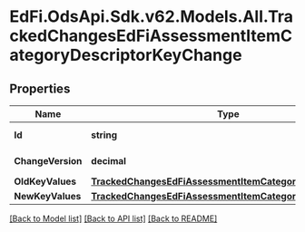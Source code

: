 # EdFi.OdsApi.Sdk.v62.Models.All.TrackedChangesEdFiAssessmentItemCategoryDescriptorKeyChange

## Properties

Name | Type | Description | Notes
------------ | ------------- | ------------- | -------------
**Id** | **string** | Resource identifier | [optional] 
**ChangeVersion** | **decimal** | Change version | [optional] 
**OldKeyValues** | [**TrackedChangesEdFiAssessmentItemCategoryDescriptorKey**](TrackedChangesEdFiAssessmentItemCategoryDescriptorKey.md) |  | [optional] 
**NewKeyValues** | [**TrackedChangesEdFiAssessmentItemCategoryDescriptorKey**](TrackedChangesEdFiAssessmentItemCategoryDescriptorKey.md) |  | [optional] 

[[Back to Model list]](../README.md#documentation-for-models) [[Back to API list]](../README.md#documentation-for-api-endpoints) [[Back to README]](../README.md)

